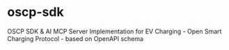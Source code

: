 # oscp-sdk
OSCP SDK & AI MCP Server Implementation for EV Charging - Open Smart Charging Protocol - based on OpenAPI schema

